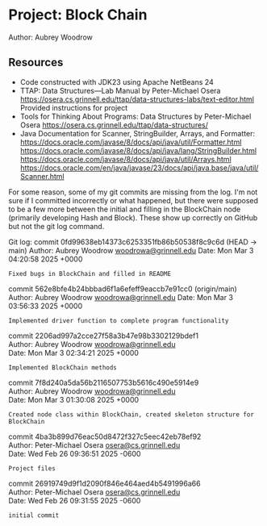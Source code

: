 # Project: Block Chain

Author: Aubrey Woodrow

## Resources

+ Code constructed with JDK23 using Apache NetBeans 24
+ TTAP: Data Structures—Lab Manual by Peter-Michael Osera
    https://osera.cs.grinnell.edu/ttap/data-structures-labs/text-editor.html
    Provided instructions for project
+ Tools for Thinking About Programs: Data Structures by Peter-Michael Osera
    https://osera.cs.grinnell.edu/ttap/data-structures/
+ Java Documentation for Scanner, StringBuilder, Arrays, and Formatter:
    https://docs.oracle.com/javase/8/docs/api/java/util/Formatter.html
    https://docs.oracle.com/javase/8/docs/api/java/lang/StringBuilder.html
    https://docs.oracle.com/javase/8/docs/api/java/util/Arrays.html
    https://docs.oracle.com/en/java/javase/23/docs/api/java.base/java/util/Scanner.html

For some reason, some of my git commits are missing from the log. I'm not sure if I
committed incorrectly or what happened, but there were supposed to be a few more between the initial
and filling in the BlockChain node (primarily developing Hash and Block). These show up correctly on 
GitHub but not the git log command.

Git log:
commit 0fd99638eb14373c6253351fb86b50538f8c9c6d (HEAD -> main)
Author: Aubrey Woodrow <woodrowa@grinnell.edu>
Date:   Mon Mar 3 04:20:58 2025 +0000

    Fixed bugs in BlockChain and filled in README

commit 562e8bfe4b24bbbad6f1a6efeff9eaccb7e91cc0 (origin/main)               
Author: Aubrey Woodrow <woodrowa@grinnell.edu>
Date:   Mon Mar 3 03:56:33 2025 +0000

    Implemented driver function to complete program functionality           
                                                                            
commit 2206ad997a2cce27f58a3b47e98b3302129bdef1                             
Author: Aubrey Woodrow <woodrowa@grinnell.edu>                              
Date:   Mon Mar 3 02:34:21 2025 +0000                                       
                                                                            
    Implemented BlockChain methods                                          
                                                                            
commit 7f8d240a5da56b2116507753b5616c490e5914e9                             
Author: Aubrey Woodrow <woodrowa@grinnell.edu>                              
Date:   Mon Mar 3 01:30:08 2025 +0000                                       
                                                                            
    Created node class within BlockChain, created skeleton structure for BlockChain                                                                     
                                                                            
commit 4ba3b899d76eac50d8472f327c5eec42eb78ef92                             
Author: Peter-Michael Osera <osera@cs.grinnell.edu>                                                                                                                                       
Date:   Wed Feb 26 09:36:51 2025 -0600                                                                                                                                                    
                                                                                                                                                                                          
    Project files                                                                                                                                                                         
                                                                                                                                                                                          
commit 26919749d9f1d2090f846e464aed4b5491996a66                                                                                                                                           
Author: Peter-Michael Osera <osera@cs.grinnell.edu>                                                                                                                                       
Date:   Wed Feb 26 09:31:55 2025 -0600                                                                                                                                                    
                                                                                                                                                                                          
    initial commit